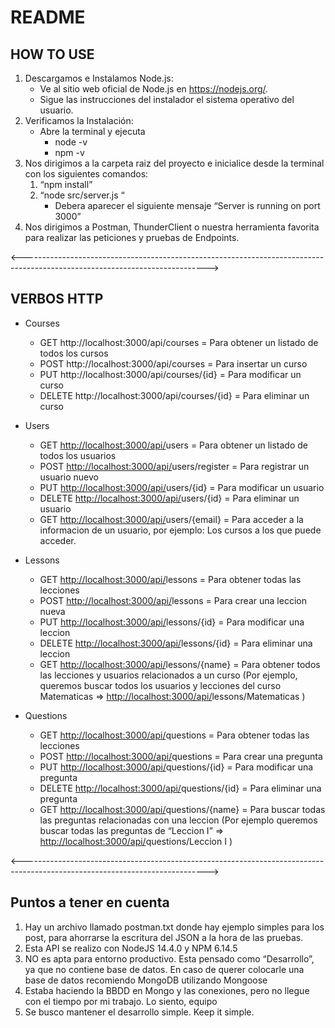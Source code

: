 # README

## HOW TO USE 

1. Descargamos e Instalamos Node.js:
    - Ve al sitio web oficial de Node.js en https://nodejs.org/.
    - Sigue las instrucciones del instalador el sistema operativo del usuario.
2. Verificamos la Instalación:
    - Abre la terminal y ejecuta
        - node -v
        - npm -v
3. Nos dirigimos a la carpeta raiz del proyecto e inicialice desde la terminal con los siguientes comandos:
    1. “npm install”
    2. “node src/server.js “
        - Debera aparecer el siguiente mensaje “Server is running on port 3000”
4. Nos dirigimos a Postman, ThunderClient o nuestra herramienta favorita para realizar las peticiones y pruebas de Endpoints.
   
<---------------------------------------------------------------------------------------------------------------------------->

## VERBOS HTTP 

- Courses
    - GET http://localhost:3000/api/courses = Para obtener un listado de todos los cursos
    - POST http://localhost:3000/api/courses = Para insertar un curso
    - PUT http://localhost:3000/api/courses/{id} = Para modificar un curso
    - DELETE http://localhost:3000/api/courses/{id} = Para eliminar un curso
      
- Users
    - GET [http://localhost:3000/api/](http://localhost:3000/api/courses)users = Para obtener un listado de todos los usuarios
    - POST [http://localhost:3000/api/](http://localhost:3000/api/courses)users/register = Para registrar un usuario nuevo
    - PUT [http://localhost:3000/api/](http://localhost:3000/api/courses)users/{id} = Para modificar un usuario
    - DELETE [http://localhost:3000/api/](http://localhost:3000/api/courses)users/{id} = Para eliminar un usuario
    - GET [http://localhost:3000/api/](http://localhost:3000/api/courses)users/{email} = Para acceder a la informacion de un usuario, por ejemplo: Los cursos a los que puede acceder.
      
- Lessons
    - GET [http://localhost:3000/api/](http://localhost:3000/api/courses)lessons = Para obtener todas las lecciones
    - POST [http://localhost:3000/api/](http://localhost:3000/api/courses)lessons = Para crear una leccion nueva
    - PUT [http://localhost:3000/api/](http://localhost:3000/api/courses)lessons/{id} = Para modificar una leccion
    - DELETE [http://localhost:3000/api/](http://localhost:3000/api/courses)lessons/{id} = Para eliminar una leccion
    - GET [http://localhost:3000/api/](http://localhost:3000/api/courses)lessons/{name} = Para obtener todos las lecciones y usuarios relacionados a un curso (Por ejemplo, queremos buscar todos los usuarios y lecciones del curso Matematicas ⇒ [http://localhost:3000/api/](http://localhost:3000/api/courses)lessons/Matematicas )

- Questions
    - GET [http://localhost:3000/api/](http://localhost:3000/api/courses)questions = Para obtener todas las lecciones
    - POST [http://localhost:3000/api/](http://localhost:3000/api/courses)questions = Para crear una pregunta
    - PUT [http://localhost:3000/api/](http://localhost:3000/api/courses)questions/{id} = Para modificar una pregunta
    - DELETE [http://localhost:3000/api/](http://localhost:3000/api/courses)questions/{id} = Para eliminar una pregunta
    - GET [http://localhost:3000/api/](http://localhost:3000/api/courses)questions/{name} = Para buscar todas las preguntas relacionadas con una leccion (Por ejemplo queremos buscar todas las preguntas de “Leccion I” ⇒ [http://localhost:3000/api/](http://localhost:3000/api/courses)questions/Leccion I )
      
<---------------------------------------------------------------------------------------------------------------------------->

## Puntos a tener en cuenta

1. Hay un archivo llamado postman.txt donde hay ejemplo simples para los post, para ahorrarse la escritura del JSON a la hora de las pruebas.
2. Esta API se realizo con NodeJS 14.4.0 y NPM 6.14.5
3. NO es apta para entorno productivo. Esta pensado como “Desarrollo”, ya que no contiene base de datos. En caso de querer colocarle una base de datos recomiendo MongoDB utilizando Mongoose
4. Estaba haciendo la BBDD en Mongo y las conexiones, pero no llegue con el tiempo por mi trabajo. Lo siento, equipo 
5. Se busco mantener el desarrollo simple. Keep it simple.
